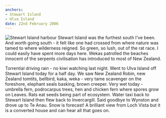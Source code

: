 ```yaml
---
anchors:
- Stewart Island
- Ulva Island
date: 22nd February 2006
---
```

![Stewart Island harbour](stewart_chessboard.jpg)
Stewart Island was the furthest south I've been. And worth going south - it felt like one had crossed from where nature was tamed to where wilderness reigned. So green, so lush, out of the rat race. I could easily have spent more days here. Wekas patrolled the beaches innocent of the serpents civilisation has introduced to most of New Zealand.

Torrential driving rain - no kiwi watching last night. Went to Ulva Island off Stewart Island today for a half day. We saw New Zealand Robin, new Zealand tomtits, bellbird, kaka, weka - very tame scavenger on the foreshore, elephant seals basking, brown creeper. Very wet today - umbrella fern, podrocarpus trees, hen and chicken fern where spores grow on Leaves. Rats eat seeds being part of ecosystem. Water taxi back to Stewart Island then flew back to Invercargill. Said goodbye to Wynston and drove up to Te Anau. Snow is forecast! A brilliant view from Loch Vista but it is a converted house and can hear all that goes on.
